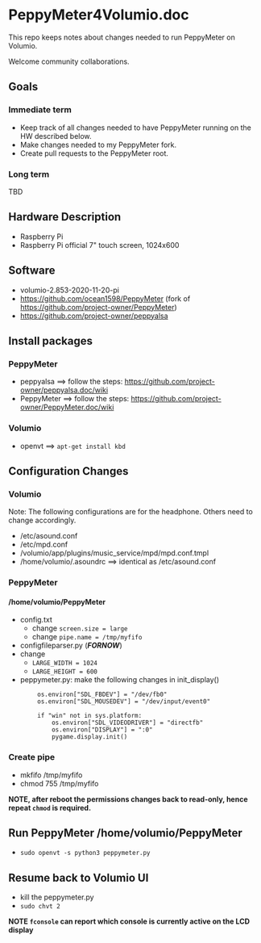 # PeppyMeter4Volumio.doc
This repo keeps notes about changes needed to run PeppyMeter on Volumio.

Welcome community collaborations.

## Goals
### Immediate term
* Keep track of all changes needed to have PeppyMeter running on the HW described below.
* Make changes needed to my PeppyMeter fork.
* Create pull requests to the PeppyMeter root.
### Long term
TBD

## Hardware Description
* Raspberry Pi
* Raspberry Pi official 7" touch screen, 1024x600

## Software
* volumio-2.853-2020-11-20-pi
* https://github.com/ocean1598/PeppyMeter (fork of https://github.com/project-owner/PeppyMeter)
* https://github.com/project-owner/peppyalsa

## Install packages
### PeppyMeter
* peppyalsa ==> follow the steps: https://github.com/project-owner/peppyalsa.doc/wiki
* PeppyMeter ==> follow the steps: https://github.com/project-owner/PeppyMeter.doc/wiki
### Volumio
* openvt ==> `apt-get install kbd`

## Configuration Changes
### Volumio
Note: The following configurations are for the headphone. Others need to change accordingly.
* /etc/asound.conf
* /etc/mpd.conf
* /volumio/app/plugins/music_service/mpd/mpd.conf.tmpl
* /home/volumio/.asoundrc ==> identical as /etc/asound.conf
### PeppyMeter
#### /home/volumio/PeppyMeter
* config.txt
  * change `screen.size = large`
  * change `pipe.name = /tmp/myfifo`
* configfileparser.py (___FORNOW___)
 * change 
   * `LARGE_WIDTH = 1024`
   * `LARGE_HEIGHT = 600`
* peppymeter.py: make the following changes in init_display()
```buildoutcfg
        os.environ["SDL_FBDEV"] = "/dev/fb0"
        os.environ["SDL_MOUSEDEV"] = "/dev/input/event0"

        if "win" not in sys.platform:
            os.environ["SDL_VIDEODRIVER"] = "directfb"
            os.environ["DISPLAY"] = ":0"
            pygame.display.init()
```
### Create pipe
* mkfifo /tmp/myfifo
* chmod 755 /tmp/myfifo

__NOTE, after reboot the permissions changes back to read-only, hence repeat `chmod` is required.__
## Run PeppyMeter /home/volumio/PeppyMeter
* `sudo openvt -s python3 peppymeter.py`
## Resume back to Volumio UI
* kill the peppymeter.py
* `sudo chvt 2`

__NOTE `fconsole` can report which console is currently active on the LCD display__
